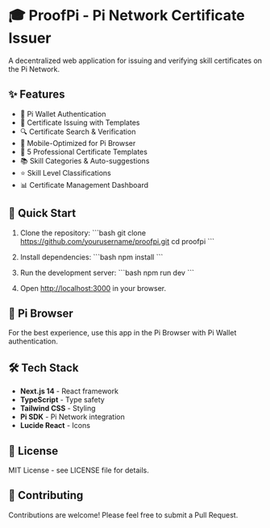 # 🎓 ProofPi - Pi Network Certificate Issuer

A decentralized web application for issuing and verifying skill certificates on the Pi Network.

## ✨ Features

- 🔐 Pi Wallet Authentication
- 📜 Certificate Issuing with Templates
- 🔍 Certificate Search & Verification
- 📱 Mobile-Optimized for Pi Browser
- 🎨 5 Professional Certificate Templates
- 📚 Skill Categories & Auto-suggestions
- ⭐ Skill Level Classifications
- 📊 Certificate Management Dashboard

## 🚀 Quick Start

1. Clone the repository:
\`\`\`bash
git clone https://github.com/yourusername/proofpi.git
cd proofpi
\`\`\`

2. Install dependencies:
\`\`\`bash
npm install
\`\`\`

3. Run the development server:
\`\`\`bash
npm run dev
\`\`\`

4. Open [http://localhost:3000](http://localhost:3000) in your browser.

## 📱 Pi Browser

For the best experience, use this app in the Pi Browser with Pi Wallet authentication.

## 🛠️ Tech Stack

- **Next.js 14** - React framework
- **TypeScript** - Type safety
- **Tailwind CSS** - Styling
- **Pi SDK** - Pi Network integration
- **Lucide React** - Icons

## 📄 License

MIT License - see LICENSE file for details.

## 🤝 Contributing

Contributions are welcome! Please feel free to submit a Pull Request.
